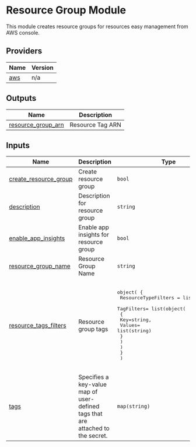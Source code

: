 <!-- BEGIN_TF_DOCS -->

# Resource Group Module
This module creates resource groups for resources easy management from AWS console.

## Providers

| Name | Version |
|------|---------|
| <a name="provider_aws"></a> [aws](#provider\_aws) | n/a |

## Outputs

| Name | Description |
|------|-------------|
| <a name="output_resource_group_arn"></a> [resource\_group\_arn](#output\_resource\_group\_arn) | Resource Tag ARN |

## Inputs

| Name | Description | Type | Default | Required |
|------|-------------|------|---------|:--------:|
| <a name="input_create_resource_group"></a> [create\_resource\_group](#input\_create\_resource\_group) | Create resource group | `bool` | `true` | no |
| <a name="input_description"></a> [description](#input\_description) | Description for resource group | `string` | `"A result group more"` | no |
| <a name="input_enable_app_insights"></a> [enable\_app\_insights](#input\_enable\_app\_insights) | Enable app insights for resource group | `bool` | `false` | no |
| <a name="input_resource_group_name"></a> [resource\_group\_name](#input\_resource\_group\_name) | Resource Group Name | `string` | `"RS_"` | no |
| <a name="input_resource_tags_filters"></a> [resource\_tags\_filters](#input\_resource\_tags\_filters) | Resource group tags | <pre>object( {<br>        ResourceTypeFilters = list(string),<br>        TagFilters= list(object(<br>          {<br>            Key=string,<br>            Values= list(string)<br>          }<br>        )<br>        )<br>      }<br>    )</pre> | <pre>{<br>  "ResourceTypeFilters": [<br>    "AWS::EC2::Instance"<br>  ],<br>  "TagFilters": [<br>    {<br>      "Key": "Stage",<br>      "Values": [<br>        "Test"<br>      ]<br>    }<br>  ]<br>}</pre> | no |
| <a name="input_tags"></a> [tags](#input\_tags) | Specifies a key-value map of user-defined tags that are attached to the secret. | `map(string)` | `{}` | no |
<!-- END_TF_DOCS -->